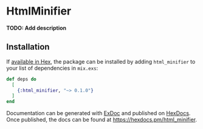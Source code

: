 # HtmlMinifier

**TODO: Add description**

## Installation

If [available in Hex](https://hex.pm/docs/publish), the package can be installed
by adding `html_minifier` to your list of dependencies in `mix.exs`:

```elixir
def deps do
  [
    {:html_minifier, "~> 0.1.0"}
  ]
end
```

Documentation can be generated with [ExDoc](https://github.com/elixir-lang/ex_doc)
and published on [HexDocs](https://hexdocs.pm). Once published, the docs can
be found at <https://hexdocs.pm/html_minifier>.

